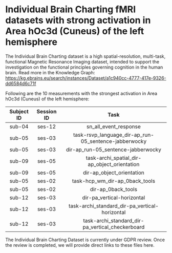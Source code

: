 # Individual Brain Charting fMRI datasets with strong activation in Area hOc3d (Cuneus) of the left hemisphere

The Individual Brain Charting dataset is a high spatial-resolution, multi-task, functional Magnetic Resonance Imaging dataset, intended to support the investigation on the functional principles governing cognition in the human brain.
Read more in the Knowledge Graph: https://kg.ebrains.eu/search/instances/Dataset/a1c940cc-4777-417e-9326-dd6584d6c71f

Following are the 10 measurements with the strongest activation in Area hOc3d (Cuneus) of the left hemisphere:

| Subject ID | Session ID | Task |
| :-: | :-: | :-: |
| sub-04 | ses-12 | sn_all_event_response|
| sub-05 | ses-03 | task-rsvp_language_dir-ap_run-05_sentence-jabberwocky|
| sub-05 | ses-03 | dir-ap_run-05_sentence-jabberwocky|
| sub-09 | ses-05 | task-archi_spatial_dir-ap_object_orientation|
| sub-09 | ses-05 | dir-ap_object_orientation|
| sub-05 | ses-02 | task-hcp_wm_dir-ap_0back_tools|
| sub-05 | ses-02 | dir-ap_0back_tools|
| sub-12 | ses-03 | dir-pa_vertical-horizontal|
| sub-12 | ses-03 | task-archi_standard_dir-pa_vertical-horizontal|
| sub-12 | ses-03 | task-archi_standard_dir-pa_vertical_checkerboard|


The Individual Brain Charting Dataset is currently under GDPR review. Once the review is completed, we will provide direct links to these files here.